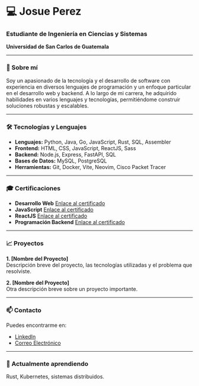 # 💻 Josue Perez

### Estudiante de Ingeniería en Ciencias y Sistemas  
**Universidad de San Carlos de Guatemala**

---

### 🚀 Sobre mí
Soy un apasionado de la tecnología y el desarrollo de software con experiencia en diversos lenguajes de programación y un enfoque particular en el desarrollo web y backend. A lo largo de mi carrera, he adquirido habilidades en varios lenguajes y tecnologías, permitiéndome construir soluciones robustas y escalables.

---

### 🛠️ Tecnologías y Lenguajes
- **Lenguajes:** Python, Java, Go, JavaScript, Rust, SQL, Assembler
- **Frontend:** HTML, CSS, JavaScript, ReactJS, Sass
- **Backend:** Node.js, Express, FastAPI, SQL
- **Bases de Datos:** MySQL, PostgreSQL
- **Herramientas:** Git, Docker, Vite, Neovim, Cisco Packet Tracer

---

### 🎓 Certificaciones
- **Desarrollo Web** [Enlace al certificado](#)
- **JavaScript** [Enlace al certificado](#)
- **ReactJS** [Enlace al certificado](#)
- **Programación Backend** [Enlace al certificado](#)

---

### 📈 Proyectos
**1. [Nombre del Proyecto]**  
Descripción breve del proyecto, las tecnologías utilizadas y el problema que resolviste.

**2. [Nombre del Proyecto]**  
Otra descripción breve sobre un proyecto importante.

---

### 📫 Contacto
Puedes encontrarme en:
- [LinkedIn](#)
- [Correo Electrónico](mailto:tuemail@gmail.com)

---

### 🌱 Actualmente aprendiendo
Rust, Kubernetes, sistemas distribuidos.
